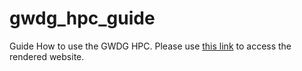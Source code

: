 # gwdg_hpc_guide
Guide How to use the GWDG HPC. Please use [this link](https://r-spatialecology.github.io/gwdg_hpc_guide/) to access the rendered website.
